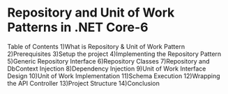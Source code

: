# Repository and Unit of Work Patterns in .NET Core-6


Table of Contents
    1)What is Repository & Unit of Work Pattern
    2)Prerequisites
    3)Setup the project
    4)Implementing the Repository Pattern
    5)Generic Repository Interface
    6)Repository Classes
    7)Repository and DbContext Injection
    8)Dependency Injection
    9)Unit of Work Interface Design
    10)Unit of Work Implementation
    11)Schema Execution
    12)Wrapping the API Controller
    13)Project Structure
    14)Conclusion